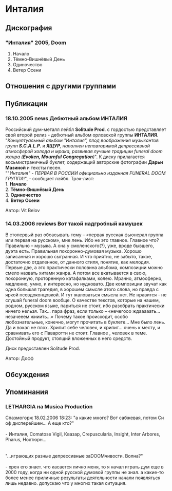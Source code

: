 # Инталия



## Дискография

### "Инталия" 2005, Doom

1. Начало 
2. Тёмно-Вишнёвый День 
3. Одиночество 
4. Ветер Осени


## Отношения с другими группами


## Публикации

### 18.10.2005 news Дебютный альбом ИНТАЛИЯ

<P>Российский дум-металл лейбл <STRONG>Solitude Prod</STRONG>. с гордостью представляет свой второй релиз - дебютный альбом орловской группы <STRONG>ИНТАЛИЯ</STRONG>. "<EM>Концептуальный альбом "Инталия", плод воображения музыкантов групп<STRONG> S.C.A.L.P.</STRONG> и <STRONG>ЯЩУР</STRONG>, наполнен неповторимой депрессивной атмосферой холода и мрака, развивая лучшие традиции funeral doom жанра (<STRONG>Evoken, Mournful Congregation</STRONG>)</EM>". К диску прилагается восьмистраничный буклет, содержащий авторские фотографии <STRONG>Дарьи Мазиной</STRONG> и тексты песен. <BR>""<EM>Инталия" - ПЕРВАЯ В РОССИИ официально изданная FUNERAL DOOM ГРУППА</EM>!", - сообщает лэйбл. Трэк-лист: <BR>1. <STRONG>Начало</STRONG> <BR>2.<STRONG> Тёмно-Вишнёвый День</STRONG> <BR>3. <STRONG>Одиночество</STRONG> <BR>4. <STRONG>Ветер Осени</STRONG> </P>
Автор: Vit Belov

### 14.03.2006 reviews Вот такой надгробный камушек

<P>В стопервый раз обсасывать тему – «первая русская фьюнерал группа или первая на русском», мне лень. Ибо не это главное. Главное что? Правильно – музыка. А она у смоленского(?), уже, вроде бывшего, дуэта есть. Правильная похоронно-думовая музыка. Хорошо записанная и хорошо сыгранная. И что приятно, не забыто, такое, достаточно отдаленное, от данного стиля, понятие, как мелодия. Первые две, а это практически половина альбома, композиции можно смело назвать хитами жанра. А потом все вкатывается в свою, похоронную, проторенную катафалками, колею. Мрачно, атмосферно, медленно, умно, и интересно, но нудновато. Две композиции звучат как одна большая трагедия, в хорошем смысле этого слова, но правда с яркой псевдоконцовкой.&nbsp;И тут жаловаться смысла нет. Не нравится - не слушай funeral doom вообще. О качестве текстов, которые на нашем, родном, русском языке, париться не стоит, ибо разобрать практически ничего нельзя. Так… пара фраз, если только – «нечегооо ждааааать… незачееем жииить…» Почему такое происходит, особо любознательные, конечно, могут прочитать в буклете… Мне было лень. Да и вокал не плох. Хрипит себе человек, и хрипит… очень к месту, и сравнивать его с Паваротти не стоит. Главное , человек в теме. Достойный продукт, стоящий вложенных в него средств.</P>
<P>Диск предоставлен Solitude Prod.</P>
Автор: Дофф


## Обсуждения


## Упоминания

### LETHARGIA на Musica Production

Спазмогорж 18.02.2006 18:23:
"а какие много? Вот сабжевая, потом Си оф дисперейшен... А еще кто?"<BR><BR>- Инталия, Comatose Vigil, Квазар, Crepuscularia, Insight, Inter Arbores, Pharus, Ноктюрн...<BR><BR><BR>"...играющих разные депрессивные заDOOMчивости. Волна?"<BR><BR>- хрен его знает. что касается лично меня, то я начал играть дум еще в 2000 году, когда ни одной русской думовой группы не знал. а какие-то более менее приличные результаты деятельности начали появляться лишь недавно. допускаю что у многих такая ситуация. 


